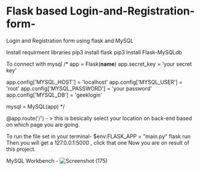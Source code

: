 # Flask based Login-and-Registration-form-
Login and Registration form using flask and MySQL 

Install requirment libraries
pip3 install flask
pip3 Install Flask-MySQLdb

To connect with mysql 
/* app = Flask(__name__)
app.secret_key = 'your secret key'
 
app.config['MYSQL_HOST'] = 'localhost'
app.config['MYSQL_USER'] = 'root'
app.config['MYSQL_PASSWORD'] = 'your password'
app.config['MYSQL_DB'] = 'geeklogin'
 
mysql = MySQL(app)
*/

@app.route('/') - > this is besically select your location on back-end
based on which page you are going. 

To run the file
set in your terminal- 
$env:FLASK_APP = "main.py"
flask run
Then you will get a 127.0.0.1:5000 , click that one
Now you are on result of this project.



MySQL Workbench - 
![Screenshot (175)](https://user-images.githubusercontent.com/106810794/201525936-d261fa45-8b76-4f76-925d-7879372a93da.png)

